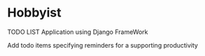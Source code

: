 # Hobbyist

TODO LIST Application using Django FrameWork 

Add todo items specifying reminders for a supporting productivity 
